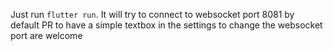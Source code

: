 Just run `flutter run`. It will try to connect to websocket port 8081 by default
PR to have a simple textbox in the settings to change the websocket port are welcome